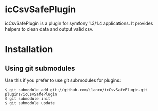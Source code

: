 icCsvSafePlugin
===============

icCsvSafePlugin is a plugin for symfony 1.3/1.4 applications. It provides helpers to clean data and output 
valid csv.


Installation
============

Using git submodules
-----------------------------------

Use this if you prefer to use git submodules for plugins:

    $ git submodule add git://github.com/ilanco/icCsvSafePlugin.git plugins/icCsvSafePlugin
    $ git submodule init
    $ git submodule update
